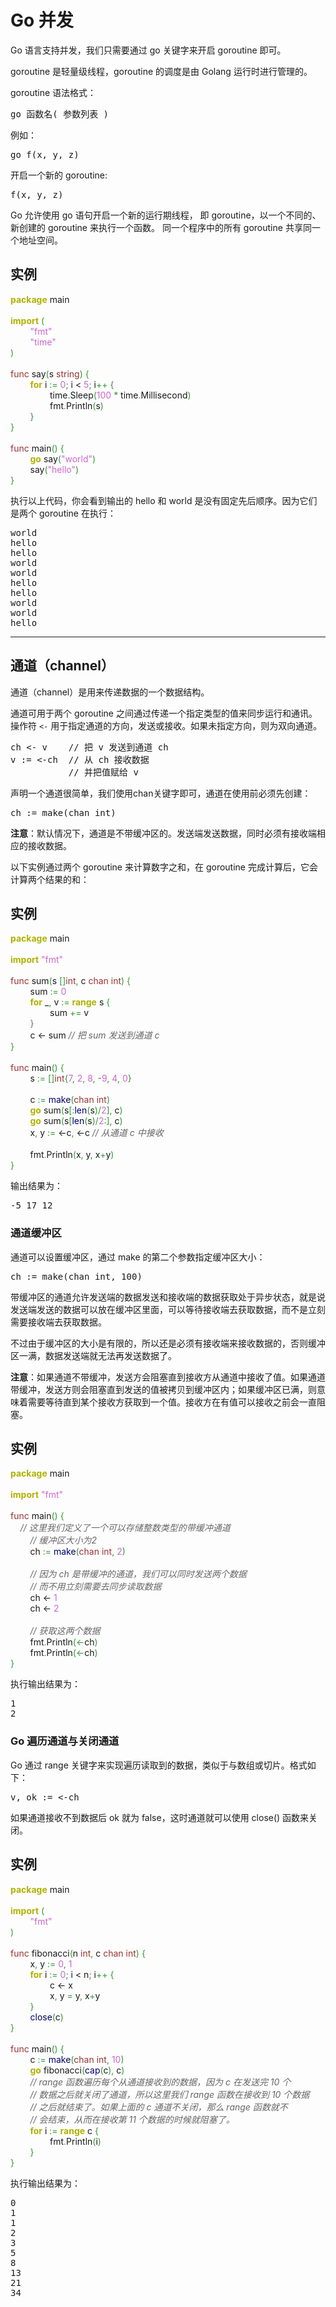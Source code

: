 # Go 并发
<p>Go 语言支持并发，我们只需要通过 go 关键字来开启 goroutine 即可。</p>
<p>goroutine 是轻量级线程，goroutine 的调度是由 Golang 运行时进行管理的。</p>


<p>goroutine 语法格式：</p>

<pre class="prettyprint prettyprinted" style=""><span class="pln">go </span><span class="pun">函数名(</span><span class="pln"> </span><span class="pun">参数列表</span><span class="pln"> </span><span class="pun">)</span></pre>

<p>例如：</p>
<pre class="prettyprint prettyprinted" style=""><span class="pln">go f</span><span class="pun">(</span><span class="pln">x</span><span class="pun">,</span><span class="pln"> y</span><span class="pun">,</span><span class="pln"> z</span><span class="pun">)</span></pre>

<p>开启一个新的 goroutine:</p>
<pre class="prettyprint prettyprinted" style=""><span class="pln">f</span><span class="pun">(</span><span class="pln">x</span><span class="pun">,</span><span class="pln"> y</span><span class="pun">,</span><span class="pln"> z</span><span class="pun">)</span></pre>


<p>Go 允许使用 go 语句开启一个新的运行期线程， 即 goroutine，以一个不同的、新创建的 goroutine 来执行一个函数。 同一个程序中的所有 goroutine 共享同一个地址空间。</p>


<div class="example"><h2 class="example">实例</h2><div class="example_code">
<span style="color: #b1b100; font-weight: bold;">package</span> main<br>
<br>
<span style="color: #b1b100; font-weight: bold;">import</span> <span style="color: #339933;">(</span><br>
&nbsp; &nbsp; &nbsp; &nbsp; <span style="color: #cc66cc;">"fmt"</span><br>
&nbsp; &nbsp; &nbsp; &nbsp; <span style="color: #cc66cc;">"time"</span><br>
<span style="color: #339933;">)</span><br>
<br>
<span style="color: #993333;">func</span> say<span style="color: #339933;">(</span>s <span style="color: #993333;">string</span><span style="color: #339933;">)</span> <span style="color: #339933;">{</span><br>
&nbsp; &nbsp; &nbsp; &nbsp; <span style="color: #b1b100; font-weight: bold;">for</span> <span style="">i</span> <span style="color: #339933;">:=</span> <span style="color: #cc66cc;">0</span><span style="color: #339933;">;</span> <span style="">i</span> &lt; <span style="color: #cc66cc;">5</span><span style="color: #339933;">;</span> <span style="">i</span><span style="color: #339933;">++</span> <span style="color: #339933;">{</span><br>
&nbsp; &nbsp; &nbsp; &nbsp; &nbsp; &nbsp; &nbsp; &nbsp; time<span style="color: #339933;">.</span>Sleep<span style="color: #339933;">(</span><span style="color: #cc66cc;">100</span> <span style="color: #339933;">*</span> time<span style="color: #339933;">.</span>Millisecond<span style="color: #339933;">)</span><br>
&nbsp; &nbsp; &nbsp; &nbsp; &nbsp; &nbsp; &nbsp; &nbsp; fmt<span style="color: #339933;">.</span>Println<span style="color: #339933;">(</span>s<span style="color: #339933;">)</span><br>
&nbsp; &nbsp; &nbsp; &nbsp; <span style="color: #339933;">}</span><br>
<span style="color: #339933;">}</span><br>
<br>
<span style="color: #993333;">func</span> main<span style="color: #339933;">()</span> <span style="color: #339933;">{</span><br>
&nbsp; &nbsp; &nbsp; &nbsp; <span style="color: #b1b100; font-weight: bold;">go</span> say<span style="color: #339933;">(</span><span style="color: #cc66cc;">"world"</span><span style="color: #339933;">)</span><br>
&nbsp; &nbsp; &nbsp; &nbsp; say<span style="color: #339933;">(</span><span style="color: #cc66cc;">"hello"</span><span style="color: #339933;">)</span><br>
<span style="color: #339933;">}</span><br>
</div></div>


<p>执行以上代码，你会看到输出的 hello 和 world 是没有固定先后顺序。因为它们是两个 goroutine 在执行：</p>


<pre class="prettyprint prettyprinted" style=""><span class="pln">world
hello
hello
world
world
hello
hello
world
world
hello</span></pre>

<hr>
<h2>通道（channel）</h2>

<p>通道（channel）是用来传递数据的一个数据结构。</p>
<p>通道可用于两个 goroutine 之间通过传递一个指定类型的值来同步运行和通讯。操作符 <code>&lt;-</code> 用于指定通道的方向，发送或接收。如果未指定方向，则为双向通道。</p>


<pre class="prettyprint prettyprinted" style=""><span class="pln">ch </span><span class="pun">&lt;-</span><span class="pln"> v    </span><span class="com">// 把 v 发送到通道 ch</span><span class="pln">
v </span><span class="pun">:=</span><span class="pln"> </span><span class="pun">&lt;-</span><span class="pln">ch  </span><span class="com">// 从 ch 接收数据</span><span class="pln">
           </span><span class="com">// 并把值赋给 v</span></pre>

<p>声明一个通道很简单，我们使用chan关键字即可，通道在使用前必须先创建：</p>
<pre class="prettyprint prettyprinted" style=""><span class="pln">ch </span><span class="pun">:=</span><span class="pln"> make</span><span class="pun">(</span><span class="pln">chan </span><span class="kwd">int</span><span class="pun">)</span></pre>
<p>
<strong>注意</strong>：默认情况下，通道是不带缓冲区的。发送端发送数据，同时必须有接收端相应的接收数据。</p>


<p>以下实例通过两个 goroutine 来计算数字之和，在 goroutine 完成计算后，它会计算两个结果的和：</p>
<div class="example"><h2 class="example">实例</h2><div class="example_code">
<span style="color: #b1b100; font-weight: bold;">package</span> main<br>
<br>
<span style="color: #b1b100; font-weight: bold;">import</span> <span style="color: #cc66cc;">"fmt"</span><br>
<br>
<span style="color: #993333;">func</span> sum<span style="color: #339933;">(</span>s <span style="color: #339933;">[]</span><span style="color: #993333;">int</span><span style="color: #339933;">,</span> c <span style="color: #993333;">chan</span> <span style="color: #993333;">int</span><span style="color: #339933;">)</span> <span style="color: #339933;">{</span><br>
&nbsp; &nbsp; &nbsp; &nbsp; sum <span style="color: #339933;">:=</span> <span style="color: #cc66cc;">0</span><br>
&nbsp; &nbsp; &nbsp; &nbsp; <span style="color: #b1b100; font-weight: bold;">for</span> _<span style="color: #339933;">,</span> v <span style="color: #339933;">:=</span> <span style="color: #b1b100; font-weight: bold;">range</span> s <span style="color: #339933;">{</span><br>
&nbsp; &nbsp; &nbsp; &nbsp; &nbsp; &nbsp; &nbsp; &nbsp; sum <span style="color: #339933;">+=</span> v<br>
&nbsp; &nbsp; &nbsp; &nbsp; <span style="color: #339933;">}</span><br>
&nbsp; &nbsp; &nbsp; &nbsp; c &lt;<span style="color: #339933;">-</span> sum <span style="color: #666666; font-style: italic;">// 把 sum 发送到通道 c</span><br>
<span style="color: #339933;">}</span><br>
<br>
<span style="color: #993333;">func</span> main<span style="color: #339933;">()</span> <span style="color: #339933;">{</span><br>
&nbsp; &nbsp; &nbsp; &nbsp; s <span style="color: #339933;">:=</span> <span style="color: #339933;">[]</span><span style="color: #993333;">int</span><span style="color: #339933;">{</span><span style="color: #cc66cc;">7</span><span style="color: #339933;">,</span> <span style="color: #cc66cc;">2</span><span style="color: #339933;">,</span> <span style="color: #cc66cc;">8</span><span style="color: #339933;">,</span> <span style="color: #339933;">-</span><span style="color: #cc66cc;">9</span><span style="color: #339933;">,</span> <span style="color: #cc66cc;">4</span><span style="color: #339933;">,</span> <span style="color: #cc66cc;">0</span><span style="color: #339933;">}</span><br>
<br>
&nbsp; &nbsp; &nbsp; &nbsp; c <span style="color: #339933;">:=</span> <span style="color: #000066;">make</span><span style="color: #339933;">(</span><span style="color: #993333;">chan</span> <span style="color: #993333;">int</span><span style="color: #339933;">)</span><br>
&nbsp; &nbsp; &nbsp; &nbsp; <span style="color: #b1b100; font-weight: bold;">go</span> sum<span style="color: #339933;">(</span>s<span style="color: #339933;">[:</span><span style="color: #000066;">len</span><span style="color: #339933;">(</span>s<span style="color: #339933;">)</span><span style="color: #339933;">/</span><span style="color: #cc66cc;">2</span><span style="color: #339933;">],</span> c<span style="color: #339933;">)</span><br>
&nbsp; &nbsp; &nbsp; &nbsp; <span style="color: #b1b100; font-weight: bold;">go</span> sum<span style="color: #339933;">(</span>s<span style="color: #339933;">[</span><span style="color: #000066;">len</span><span style="color: #339933;">(</span>s<span style="color: #339933;">)</span><span style="color: #339933;">/</span><span style="color: #cc66cc;">2</span><span style="color: #339933;">:],</span> c<span style="color: #339933;">)</span><br>
&nbsp; &nbsp; &nbsp; &nbsp; x<span style="color: #339933;">,</span> y <span style="color: #339933;">:=</span> &lt;<span style="color: #339933;">-</span>c<span style="color: #339933;">,</span> &lt;<span style="color: #339933;">-</span>c <span style="color: #666666; font-style: italic;">// 从通道 c 中接收</span><br>
<br>
&nbsp; &nbsp; &nbsp; &nbsp; fmt<span style="color: #339933;">.</span><span style="">Println</span><span style="color: #339933;">(</span>x<span style="color: #339933;">,</span> y<span style="color: #339933;">,</span> x<span style="color: #339933;">+</span>y<span style="color: #339933;">)</span><br>
<span style="color: #339933;">}</span><br>
</div></div>

<p>输出结果为：</p>
<pre class="prettyprint prettyprinted" style=""><span class="pun">-</span><span class="lit">5</span><span class="pln"> </span><span class="lit">17</span><span class="pln"> </span><span class="lit">12</span></pre>


<h3>通道缓冲区</h3>

<p>通道可以设置缓冲区，通过 make 的第二个参数指定缓冲区大小：</p>
<pre class="prettyprint prettyprinted" style=""><span class="pln">ch </span><span class="pun">:=</span><span class="pln"> make</span><span class="pun">(</span><span class="pln">chan </span><span class="kwd">int</span><span class="pun">,</span><span class="pln"> </span><span class="lit">100</span><span class="pun">)</span></pre>



<p>带缓冲区的通道允许发送端的数据发送和接收端的数据获取处于异步状态，就是说发送端发送的数据可以放在缓冲区里面，可以等待接收端去获取数据，而不是立刻需要接收端去获取数据。</p>
<p>不过由于缓冲区的大小是有限的，所以还是必须有接收端来接收数据的，否则缓冲区一满，数据发送端就无法再发送数据了。</p>

<p><strong>注意</strong>：如果通道不带缓冲，发送方会阻塞直到接收方从通道中接收了值。如果通道带缓冲，发送方则会阻塞直到发送的值被拷贝到缓冲区内；如果缓冲区已满，则意味着需要等待直到某个接收方获取到一个值。接收方在有值可以接收之前会一直阻塞。</p>


<div class="example"><h2 class="example">实例</h2><div class="example_code">
<span style="color: #b1b100; font-weight: bold;">package</span> main<br>
<br>
<span style="color: #b1b100; font-weight: bold;">import</span> <span style="color: #cc66cc;">"fmt"</span><br>
<br>
<span style="color: #993333;">func</span> main<span style="color: #339933;">()</span> <span style="color: #339933;">{</span><br>
&nbsp; &nbsp; <span style="color: #666666; font-style: italic;">// 这里我们定义了一个可以存储整数类型的带缓冲通道</span><br>
&nbsp; &nbsp; &nbsp; &nbsp; <span style="color: #666666; font-style: italic;">// 缓冲区大小为2</span><br>
&nbsp; &nbsp; &nbsp; &nbsp; ch <span style="color: #339933;">:=</span> <span style="color: #000066;">make</span><span style="color: #339933;">(</span><span style="color: #993333;">chan</span> <span style="color: #993333;">int</span><span style="color: #339933;">,</span> <span style="color: #cc66cc;">2</span><span style="color: #339933;">)</span><br>
<br>
&nbsp; &nbsp; &nbsp; &nbsp; <span style="color: #666666; font-style: italic;">// 因为 ch 是带缓冲的通道，我们可以同时发送两个数据</span><br>
&nbsp; &nbsp; &nbsp; &nbsp; <span style="color: #666666; font-style: italic;">// 而不用立刻需要去同步读取数据</span><br>
&nbsp; &nbsp; &nbsp; &nbsp; ch &lt;<span style="color: #339933;">-</span> <span style="color: #cc66cc;">1</span><br>
&nbsp; &nbsp; &nbsp; &nbsp; ch &lt;<span style="color: #339933;">-</span> <span style="color: #cc66cc;">2</span><br>
<br>
&nbsp; &nbsp; &nbsp; &nbsp; <span style="color: #666666; font-style: italic;">// 获取这两个数据</span><br>
&nbsp; &nbsp; &nbsp; &nbsp; fmt<span style="color: #339933;">.</span><span style="">Println</span><span style="color: #339933;">(</span><span style="color: #339933;">&lt;-</span>ch<span style="color: #339933;">)</span><br>
&nbsp; &nbsp; &nbsp; &nbsp; fmt<span style="color: #339933;">.</span><span style="">Println</span><span style="color: #339933;">(</span><span style="color: #339933;">&lt;-</span>ch<span style="color: #339933;">)</span><br>
<span style="color: #339933;">}</span><br>
</div></div>
<p>执行输出结果为：</p>

<pre class="prettyprint prettyprinted" style=""><span class="lit">1</span><span class="pln">
</span><span class="lit">2</span></pre>
<h3>Go 遍历通道与关闭通道</h3>

<p>Go 通过 range 关键字来实现遍历读取到的数据，类似于与数组或切片。格式如下：
</p>


<pre class="prettyprint prettyprinted" style=""><span class="pln">v</span><span class="pun">,</span><span class="pln"> ok </span><span class="pun">:=</span><span class="pln"> </span><span class="pun">&lt;-</span><span class="pln">ch</span></pre>


<p>如果通道接收不到数据后 ok 就为 false，这时通道就可以使用 <span class="marked">close()</span> 函数来关闭。</p>



<div class="example"><h2 class="example">实例</h2><div class="example_code">
<span style="color: #b1b100; font-weight: bold;">package</span> main<br>
<br>
<span style="color: #b1b100; font-weight: bold;">import</span> <span style="color: #339933;">(</span><br>
&nbsp; &nbsp; &nbsp; &nbsp; <span style="color: #cc66cc;">"fmt"</span><br>
<span style="color: #339933;">)</span><br>
<br>
<span style="color: #993333;">func</span> fibonacci<span style="color: #339933;">(</span>n <span style="color: #993333;">int</span><span style="color: #339933;">,</span> c <span style="color: #993333;">chan</span> <span style="color: #993333;">int</span><span style="color: #339933;">)</span> <span style="color: #339933;">{</span><br>
&nbsp; &nbsp; &nbsp; &nbsp; x<span style="color: #339933;">,</span> y <span style="color: #339933;">:=</span> <span style="color: #cc66cc;">0</span><span style="color: #339933;">,</span> <span style="color: #cc66cc;">1</span><br>
&nbsp; &nbsp; &nbsp; &nbsp; <span style="color: #b1b100; font-weight: bold;">for</span> <span style="">i</span> <span style="color: #339933;">:=</span> <span style="color: #cc66cc;">0</span><span style="color: #339933;">;</span> <span style="">i</span> &lt; n<span style="color: #339933;">;</span> <span style="">i</span><span style="color: #339933;">++</span> <span style="color: #339933;">{</span><br>
&nbsp; &nbsp; &nbsp; &nbsp; &nbsp; &nbsp; &nbsp; &nbsp; c &lt;<span style="color: #339933;">-</span> x<br>
&nbsp; &nbsp; &nbsp; &nbsp; &nbsp; &nbsp; &nbsp; &nbsp; x<span style="color: #339933;">,</span> y <span style="color: #339933;">=</span> y<span style="color: #339933;">,</span> x<span style="color: #339933;">+</span>y<br>
&nbsp; &nbsp; &nbsp; &nbsp; <span style="color: #339933;">}</span><br>
&nbsp; &nbsp; &nbsp; &nbsp; <span style="color: #000066;">close</span><span style="color: #339933;">(</span>c<span style="color: #339933;">)</span><br>
<span style="color: #339933;">}</span><br>
<br>
<span style="color: #993333;">func</span> main<span style="color: #339933;">()</span> <span style="color: #339933;">{</span><br>
&nbsp; &nbsp; &nbsp; &nbsp; c <span style="color: #339933;">:=</span> <span style="color: #000066;">make</span><span style="color: #339933;">(</span><span style="color: #993333;">chan</span> <span style="color: #993333;">int</span><span style="color: #339933;">,</span> <span style="color: #cc66cc;">10</span><span style="color: #339933;">)</span><br>
&nbsp; &nbsp; &nbsp; &nbsp; <span style="color: #b1b100; font-weight: bold;">go</span> fibonacci<span style="color: #339933;">(</span><span style="color: #000066;">cap</span><span style="color: #339933;">(</span>c<span style="color: #339933;">),</span> c<span style="color: #339933;">)</span><br>
&nbsp; &nbsp; &nbsp; &nbsp; <span style="color: #666666; font-style: italic;">// range 函数遍历每个从通道接收到的数据，因为 c 在发送完 10 个</span><br>
&nbsp; &nbsp; &nbsp; &nbsp; <span style="color: #666666; font-style: italic;">// 数据之后就关闭了通道，所以这里我们 range 函数在接收到 10 个数据</span><br>
&nbsp; &nbsp; &nbsp; &nbsp; <span style="color: #666666; font-style: italic;">// 之后就结束了。如果上面的 c 通道不关闭，那么 range 函数就不</span><br>
&nbsp; &nbsp; &nbsp; &nbsp; <span style="color: #666666; font-style: italic;">// 会结束，从而在接收第 11 个数据的时候就阻塞了。</span><br>
&nbsp; &nbsp; &nbsp; &nbsp; <span style="color: #b1b100; font-weight: bold;">for</span> <span style="">i</span> <span style="color: #339933;">:=</span> <span style="color: #b1b100; font-weight: bold;">range</span> c <span style="color: #339933;">{</span><br>
&nbsp; &nbsp; &nbsp; &nbsp; &nbsp; &nbsp; &nbsp; &nbsp; fmt<span style="color: #339933;">.</span>Println<span style="color: #339933;">(</span><span style="">i</span><span style="color: #339933;">)</span><br>
&nbsp; &nbsp; &nbsp; &nbsp; <span style="color: #339933;">}</span><br>
<span style="color: #339933;">}</span><br>
</div></div>

<p>执行输出结果为：</p>

<pre class="prettyprint prettyprinted" style=""><span class="lit">0</span><span class="pln">
</span><span class="lit">1</span><span class="pln">
</span><span class="lit">1</span><span class="pln">
</span><span class="lit">2</span><span class="pln">
</span><span class="lit">3</span><span class="pln">
</span><span class="lit">5</span><span class="pln">
</span><span class="lit">8</span><span class="pln">
</span><span class="lit">13</span><span class="pln">
</span><span class="lit">21</span><span class="pln">
</span><span class="lit">34</span></pre>


		